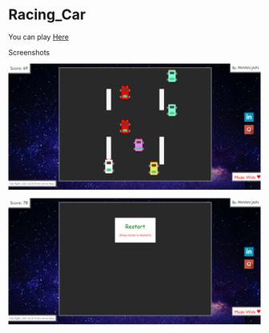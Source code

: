 # Racing_Car

You can play <a href="bit.ly/jainpa1RacingCar">Here</a>

Screenshots

![alt text](https://github.com/jainpawan21/Racing_Car/blob/master/Screenshot3.png)


![alt text](https://github.com/jainpawan21/Racing_Car/blob/master/screenshot4.png)




